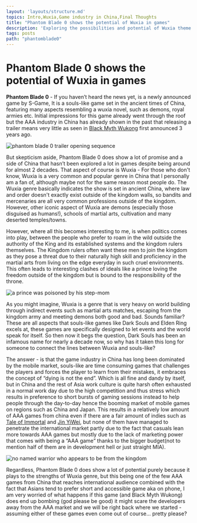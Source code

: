 ```yaml
---
layout: 'layouts/structure.md'
topics: Intro,Wuxia,Game industry in China,Final Thoughts
title: "Phantom Blade 0 shows the potential of Wuxia in games"
description: 'Exploring the possibilities and potential of Wuxia theme in Phantom Blade 0. Would it work in a game setting? if so what should we expect'
tags: posts
path: "phantomblade0"
---
```

<main class="post-content">
    <aside style="background-image: url({{myProject.host}}/src/img/phantomblade0/phantomblade0.jpg);" class="container-xxl post-header"></aside>
    <h1 id="Intro">Phantom Blade 0 shows the potential of Wuxia in games</h1>
    <p id="Intro"><b>Phantom Blade 0</b> - If you haven’t heard the news yet, is a newly announced game by S-Game, It is a souls-like game set in the ancient times of China, featuring many aspects resembling a wuxia novel, such as demons, royal armies etc. Initial impressions for this game already went through the roof but the AAA industry in China has already shown in the past that releasing a trailer means very little as seen in <a rel="external" href="https://www.youtube.com/watch?v=O2nNljv0MOw">Black Myth Wukong</a> first announced 3 years ago.</p>
    <img class="post-imgs" src="{{myProject.host}}/src/img/phantomblade0/title.jpg" alt="phantom blade 0 trailer opening sequence">
    <p id="Wuxia">But skepticism aside, Phantom Blade 0 does show a lot of promise and a side of China that hasn’t been explored a lot in games despite being around for almost 2 decades. That aspect of course is Wuxia - For those who don't know, Wuxia is a very common and popular genre in China that I personally am a fan of, although maybe not for the same reason most people do. The Wuxia genre basically indicates the show is set in ancient China, where law and order doesn't exactly exist outside of the kingdom walls, so bandits and mercenaries are all very common professions outside of the kingdom. However, other iconic aspect of Wuxia are demons (especially those disguised as humans!), schools of martial arts, cultivation and many deserted temples/towns.</p>
    <p>However, where all this becomes interesting to me, is when politics comes into play, between the people who prefer to roam in the wild outside the authority of the King and its established systems and the kingdom rulers themselves. The Kingdom rulers often want these men to join the kingdom as they pose a threat due to their naturally high skill and proficiency in the martial arts from living on the edge everyday in such cruel environments. This often leads to interesting clashes of ideals like a prince loving the freedom outside of the kingdom but is bound to the responsibility of the throne.</p>
    <img class="post-imgs" src="{{myProject.host}}/src/img/phantomblade0/wuxia.jpg" alt="a prince was poisoned by his step-mom">
    <p id="Game industry in China">As you might imagine, Wuxia is a genre that is very heavy on world building through indirect events such as martial arts matches, escaping from the kingdom army and meeting demons both good and bad. Sounds familiar? These are all aspects that souls-like games like Dark Souls and Elden Ring excels at, these games are specifically designed to let events and the world speak for itself. So then now it begs the question, Dark Souls has been an infamous name for nearly a decade now, so why has it taken this long for someone to connect the lines between Wuxia and souls-like?</p>
    <p>The answer - is that the game industry in China has long been dominated by the mobile market, souls-like are time consuming games that challenges the players and forces the player to learn from their mistakes, it embraces the concept of “dying is not the end”. Which is all fine and dandy by itself, but in China and the rest of Asia work culture is quite harsh often exhausted in a normal work day due to the high competition and thus stress which results in preference to short bursts of gaming sessions instead to help people through the day-to-day hence the booming market of mobile games on regions such as China and Japan. This results in a relatively low amount of AAA games from china even if there are a fair amount of indies such as <a rel="external" href="https://store.steampowered.com/app/1468810/_Tale_of_Immortal/">Tale of Immortal</a> and <a rel="external" href="https://www.bilibili.com/video/BV13i4y1Q7nt/?spm_id_from=333.788.b_7265636f5f6c697374.1">Jin YiWei</a>, but none of them have managed to penetrate the international market partly due to the fact that casuals lean more towards AAA games but mostly due to the lack of marketing power that comes with being a “AAA game” thanks to the bigger budget(not to mention half of them are in development hell or just straight MIA).</p>
    <img class="post-imgs" src="{{myProject.host}}/src/img/phantomblade0/thoughts.jpg" alt="no named warrior who appears to be from the kingdom">
    <p id="Final Thoughts">Regardless, Phantom Blade 0 does show a lot of potential purely because it plays to the strengths of Wuxia genre, but this being one of the few AAA games from China that reaches international audience combined with the fact that Asians tend to prefer short and accessible game aka on phone, I am very worried of what happens if this game (and Black Myth Wukong) does end up bombing (god please be good) it might scare the developers away from the AAA market and we will be right back where we started - assuming either of these games even come out of course... pretty please?</p>
</main>